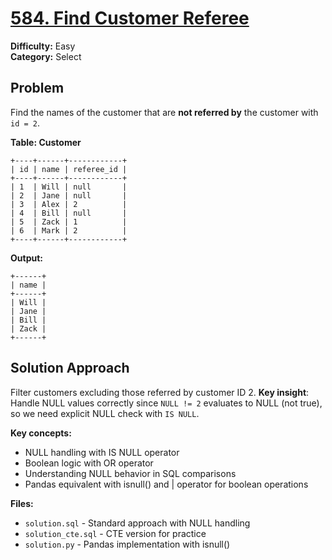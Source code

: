 # [584. Find Customer Referee](https://leetcode.com/problems/find-customer-referee/)

**Difficulty:** Easy  
**Category:** Select

## Problem

Find the names of the customer that are **not referred by** the customer with `id = 2`.

**Table: Customer**
```
+----+------+------------+
| id | name | referee_id |
+----+------+------------+
| 1  | Will | null       |
| 2  | Jane | null       |
| 3  | Alex | 2          |
| 4  | Bill | null       |
| 5  | Zack | 1          |
| 6  | Mark | 2          |
+----+------+------------+
```

**Output:**
```
+------+
| name |
+------+
| Will |
| Jane |
| Bill |
| Zack |
+------+
```

## Solution Approach

Filter customers excluding those referred by customer ID 2. **Key insight**: Handle NULL values correctly since `NULL != 2` evaluates to NULL (not true), so we need explicit NULL check with `IS NULL`.

**Key concepts:**
- NULL handling with IS NULL operator
- Boolean logic with OR operator  
- Understanding NULL behavior in SQL comparisons
- Pandas equivalent with isnull() and | operator for boolean operations

**Files:**
- `solution.sql` - Standard approach with NULL handling
- `solution_cte.sql` - CTE version for practice
- `solution.py` - Pandas implementation with isnull()